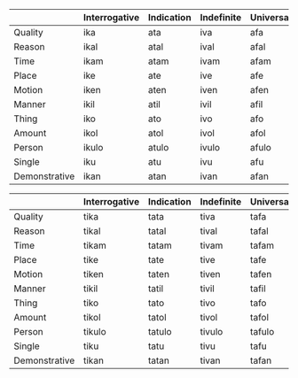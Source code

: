 |               | Interrogative | Indication | Indefinite | Universal | Negative | Other |
| ------------- | ------------- | ---------- | ---------- | --------- | -------- | ----- |
| Quality       | ika           | ata        | iva        | afa       | nena     | ala   |
| Reason        | ikal          | atal       | ival       | afal      | nenal    | alal  |
| Time          | ikam          | atam       | ivam       | afam      | nenam    | alam  |
| Place         | ike           | ate        | ive        | afe       | nene     | ale   |
| Motion        | iken          | aten       | iven       | afen      | nenen    | alen  |
| Manner        | ikil          | atil       | ivil       | afil      | nenil    | alil  |
| Thing         | iko           | ato        | ivo        | afo       | neno     | alo   |
| Amount        | ikol          | atol       | ivol       | afol      | nenol    | alol  |
| Person        | ikulo         | atulo      | ivulo      | afulo     | nenulo   | alulo |
| Single        | iku           | atu        | ivu        | afu       | nenu     | alu   |
| Demonstrative | ikan          | atan       | ivan       | afan      | nenan    | alan  |

|               | Interrogative | Indication | Indefinite | Universal | Negative | Other  |
| ------------- | ------------- | ---------- | ---------- | --------- | -------- | ------ |
| Quality       | tika          | tata       | tiva       | tafa      | tinena   | tala   |
| Reason        | tikal         | tatal      | tival      | tafal     | tinenal  | talal  |
| Time          | tikam         | tatam      | tivam      | tafam     | tinenam  | talam  |
| Place         | tike          | tate       | tive       | tafe      | tinene   | tale   |
| Motion        | tiken         | taten      | tiven      | tafen     | tinenen  | talen  |
| Manner        | tikil         | tatil      | tivil      | tafil     | tinenil  | talil  |
| Thing         | tiko          | tato       | tivo       | tafo      | tineno   | talo   |
| Amount        | tikol         | tatol      | tivol      | tafol     | tinenol  | talol  |
| Person        | tikulo        | tatulo     | tivulo     | tafulo    | tinenulo | talulo |
| Single        | tiku          | tatu       | tivu       | tafu      | tinenu   | talu   |
| Demonstrative | tikan         | tatan      | tivan      | tafan     | tinenan  | talan  |
